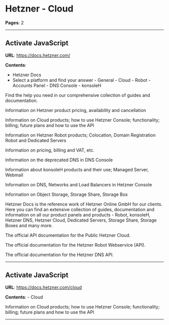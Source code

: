 # Hetzner - Cloud

**Pages**: 2

---

## Activate JavaScript

**URL**: https://docs.hetzner.com/

**Contents**:
- Hetzner Docs
- Select a platform and find your answer
      - General
      - Cloud
      - Robot
      - Accounts Panel
      - DNS Console
      - konsoleH

Find the help you need in our comprehensive collection of guides and documentation.

Information on Hetzner product pricing, availability and cancellation

Information on Cloud products; how to use Hetzner Console; functionality; billing; future plans and how to use the API

Information on Hetzner Robot products; Colocation, Domain Registration Robot and Dedicated Servers

Information on pricing, billing and VAT, etc.

Information on the deprecated DNS in DNS Console

Information about konsoleH products and their use; Managed Server, Webmail

Information on DNS, Networks and Load Balancers in Hetzner Console

Information on Object Storage, Storage Share, Storage Box

Hetzner Docs is the reference work of Hetzner Online GmbH for our clients. Here you can find an extensive collection of guides, documentation and information on all our product panels and products - Robot, konsoleH, Hetzner DNS, Hetzner Cloud, Dedicated Servers, Storage Share, Storage Boxes and many more.

The official API documentation for the Public Hetzner Cloud.

The official documentation for the Hetzner Robot Webservice (API).

The official documentation for the Hetzner DNS API.

---

## Activate JavaScript

**URL**: https://docs.hetzner.com/cloud

**Contents**:
    - Cloud

Information on Cloud products; how to use Hetzner Console; functionality; billing; future plans and how to use the API

---
